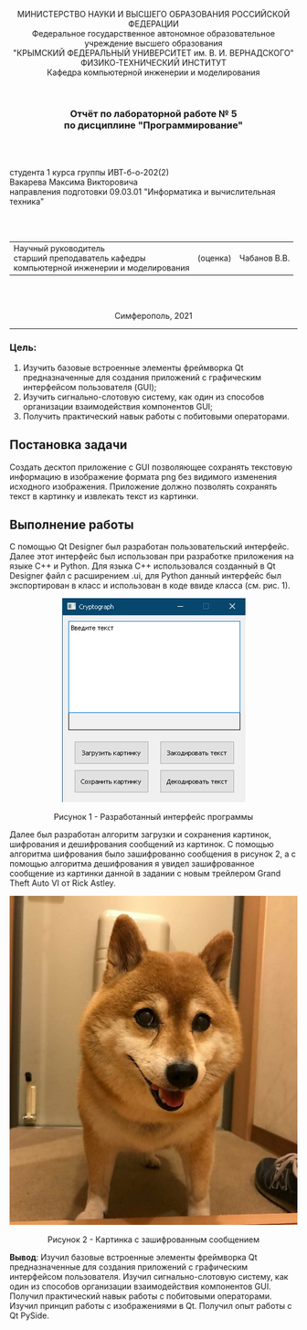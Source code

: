 <p align="center">МИНИСТЕРСТВО НАУКИ  И ВЫСШЕГО ОБРАЗОВАНИЯ РОССИЙСКОЙ ФЕДЕРАЦИИ<br>
Федеральное государственное автономное образовательное учреждение высшего образования<br>
"КРЫМСКИЙ ФЕДЕРАЛЬНЫЙ УНИВЕРСИТЕТ им. В. И. ВЕРНАДСКОГО"<br>
ФИЗИКО-ТЕХНИЧЕСКИЙ ИНСТИТУТ<br>
Кафедра компьютерной инженерии и моделирования</p>
<br>
<h3 align="center">Отчёт по лабораторной работе № 5<br> по дисциплине "Программирование"</h3>

<br><br>

<p>студента 1 курса группы ИВТ-б-о-202(2)<br>
Вакарева Максима Викторовича<br>
направления подготовки 09.03.01 "Информатика и вычислительная техника"</p>
<br><br>

<table>
<tr><td>Научный руководитель<br> старший преподаватель кафедры<br> компьютерной инженерии и моделирования</td>
<td>(оценка)</td>
<td>Чабанов В.В.</td>
</tr>
</table>
<br><br>

<p align="center">Симферополь, 2021</p>
<hr>


### Цель:

1. Изучить базовые встроенные элементы фреймворка Qt предназначенные для создания приложений с графическим интерфейсом пользователя (GUI);
2. Изучить сигнально-слотовую систему, как один из способов организации взаимодействия компонентов GUI;
3. Получить практический навык работы с побитовыми операторами.

## Постановка задачи

Создать десктоп приложение с GUI позволяющее сохранять текстовую информацию в изображение формата png без видимого изменения исходного изображения. Приложение должно позволять сохранять текст в картинку и извлекать текст из картинки.

## Выполнение работы

С помощью Qt Designer был разработан пользовательский интерфейс. Далее этот интерфейс был использован при разработке приложения на языке C++ и Python. Для языка C++ использовался созданный в Qt Designer файл c расширением .ui, для Python данный интерфейс был экспортирован в класс и использован в коде ввиде класса (см. рис. 1).

<p align="center">
<img  src="./image/interface.png">

</p>

<p align="center"> Рисунок 1 - Разработанный  интерфейс программы </p>

Далее был разработан алгоритм загрузки и сохранения картинок, шифрования и дешифрования сообщений из картинок. С помощью алгоритма шифрования  было зашифрованно сообщения в рисунок 2, а с помощью алгоритма дешифрования я увидел зашифрованное сообщение из картинки данной в задании с новым трейлером Grand Theft Auto VI от Rick Astley.


<p align="center">
<img  src="./image/image.png">
</p>

<p align="center"> Рисунок 2 - Картинка с зашифрованным сообщением </p>

**Вывод**: Изучил базовые встроенные элементы фреймворка Qt предназначенные для создания приложений с графическим интерфейсом пользователя. Изучил сигнально-слотовую систему, как один из способов организации взаимодействия компонентов GUI. Получил практический навык работы с побитовыми операторами. Изучил принцип работы с изображениями в Qt. Получил опыт работы с Qt PySide.